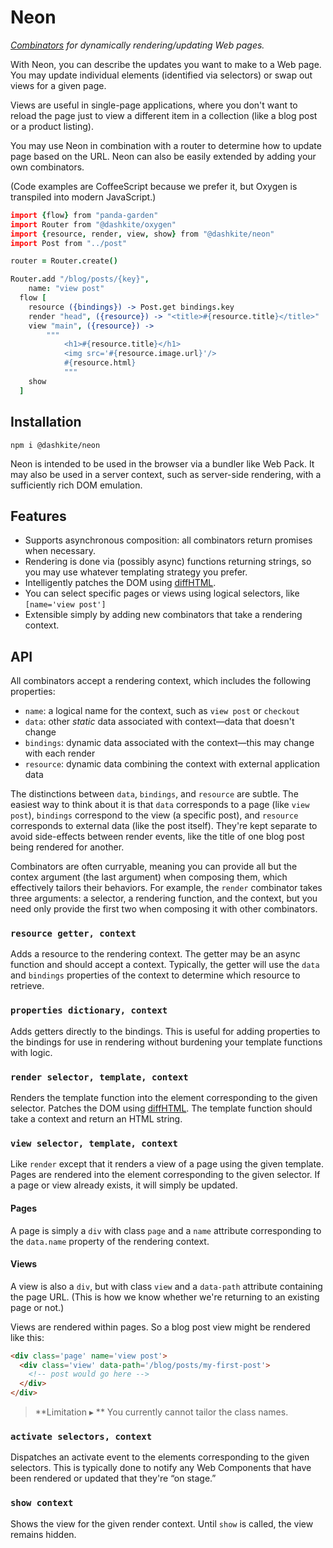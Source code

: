 # Neon

*[Combinators](https://raganwald.com/2012/12/01/combinators-in-js.html) for dynamically rendering/updating Web pages.*

With Neon, you can describe the updates you want to make to a Web page. You may update individual elements (identified via selectors) or swap out views for a given page.

Views are useful in single-page applications, where you don't want to reload the page just to view a different item in a collection (like a blog post or a product listing).

You may use Neon in combination with a router to determine how to update page based on the URL. Neon can also be easily extended by adding your own combinators.

(Code examples are CoffeeScript because we prefer it, but Oxygen is transpiled into modern JavaScript.)

```coffeescript
import {flow} from "panda-garden"
import Router from "@dashkite/oxygen"
import {resource, render, view, show} from "@dashkite/neon"
import Post from "../post"

router = Router.create()

Router.add "/blog/posts/{key}",
	name: "view post"
  flow [
    resource ({bindings}) -> Post.get bindings.key
    render "head", ({resource}) -> "<title>#{resource.title}</title>"
    view "main", ({resource}) ->
    	"""
			<h1>#{resource.title}</h1>
			<img src='#{resource.image.url}'/>
			#{resource.html}
			"""
    show
  ]
```

## Installation

```
npm i @dashkite/neon
```

Neon is intended to be used in the browser via a bundler like Web Pack. It may also be used in a server context, such as server-side rendering, with a sufficiently rich DOM emulation.

## Features

- Supports asynchronous composition: all combinators return promises when necessary.
- Rendering is done via (possibly async) functions returning strings, so you may use whatever templating strategy you prefer.
- Intelligently patches the DOM using [diffHTML](https://diffhtml.org/).
- You can select specific pages or views using logical selectors, like `[name='view post']`
- Extensible simply by adding new combinators that take a rendering context.

## API

All combinators accept a rendering context, which includes the following properties:

- `name`: a logical name for the context, such as `view post` or `checkout`
- `data`: other _static_ data associated with context—data that doesn't change
- `bindings`: dynamic data associated with the context—this may change with each render
- `resource`: dynamic data combining the context with external application data

The distinctions between `data`, `bindings`, and `resource` are subtle. The easiest way to think about it is that `data` corresponds to a page (like `view post`), `bindings` correspond to the view (a specific post), and `resource` corresponds to external data (like the post itself). They're kept separate to avoid side-effects between render events, like the title of one blog post being rendered for another.

Combinators are often curryable, meaning you can provide all but the contex argument (the last argument) when composing them, which effectively tailors their behaviors. For example, the `render` combinator takes three arguments: a selector, a rendering function, and the context, but you need only provide the first two when composing it with other combinators.

### `resource getter, context`

Adds a resource to the rendering context. The getter may be an async function and should accept a context. Typically, the getter will use the `data` and `bindings` properties of the context to determine which resource to retrieve.

### `properties dictionary, context`

Adds getters directly to the bindings. This is useful for adding properties to the bindings for use in rendering without burdening your template functions with logic.

### `render selector, template, context`

Renders the template function into the element corresponding to the given selector. Patches the DOM using [diffHTML](https://diffhtml.org/). The template function should take a context and return an HTML string.

### `view selector, template, context`

Like `render` except that it renders a view of a page using the given template. Pages are rendered into the element corresponding to the given selector. If a page or view already exists, it will simply be updated.

#### Pages

A page is simply a `div` with class `page` and a `name` attribute corresponding to the `data.name` property of the rendering context.

#### Views

A view is also a `div`, but with class `view` and a `data-path` attribute containing the page URL. (This is how we know whether we're returning to an existing page or not.)

Views are rendered within pages. So a blog post view might be rendered like this:

```html
<div class='page' name='view post'>
  <div class='view' data-path='/blog/posts/my-first-post'>
    <!-- post would go here -->
  </div>
</div>
```

> **Limitation ▸ ** You currently cannot tailor the class names.

### `activate selectors, context`

Dispatches an activate event to the elements corresponding to the given selectors. This is typically done to notify any Web Components that have been rendered or updated that they're “on stage.”

### `show context`

Shows the view for the given render context. Until `show` is called, the view remains hidden.